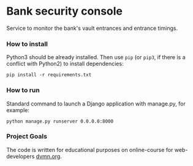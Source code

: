 # Bank security console

Service to monitor the bank's vault entrances and entrance timings.

### How to install


Python3 should be already installed. 
Then use `pip` (or `pip3`, if there is a conflict with Python2) to install dependencies:
```
pip install -r requirements.txt
```

### How to run

Standard command to launch a Django application with manage.py, for example:
```
python manage.py runserver 0.0.0.0:8000
```

### Project Goals

The code is written for educational purposes on online-course for web-developers [dvmn.org](https://dvmn.org/).